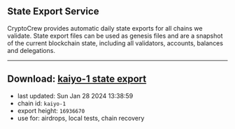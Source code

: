 ## State Export Service
CryptoCrew provides automatic daily state exports for all chains we validate. State export files can be used as genesis files and are a snapshot of the current blockchain state, including all validators, accounts, balances and delegations.

---
**Download: [kaiyo-1 state export](https://dl.ccvalidators.com/SERVICE/kujira/kaiyo-1_export_16936670.json)**
---

- last updated: Sun Jan 28 2024 13:38:59
- chain id: `kaiyo-1`
- export height: `16936670`
- use for: airdrops, local tests, chain recovery
